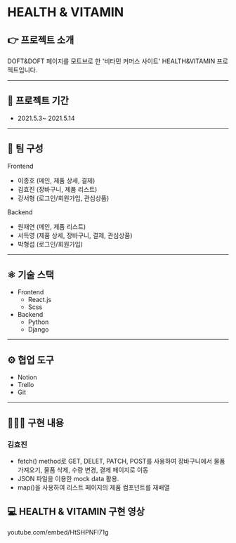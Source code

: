# HEALTH & VITAMIN

## 👉 프로젝트 소개

DOFT&DOFT 페이지를 모트브로 한 '비타민 커머스 사이트' HEALTH&VITAMIN 프로젝트입니다.

---

## 📆 프로젝트 기간

- 2021.5.3~ 2021.5.14

---

## 👥 팀 구성

Frontend

- 이종호 (메인, 제품 상세, 결제)
- 김효진 (장바구니, 제품 리스트)
- 강서형 (로그인/회원가입, 관심상품)

Backend

- 원재연 (메인, 제품 리스트)
- 서득영 (제품 상세, 장바구니, 결제, 관심상품)
- 박형섭 (로그인/회원가입)

---

## ⚛️ 기술 스택

- Frontend
  - React.js
  - Scss
- Backend
  - Python
  - Django

---

## ⚙️ 협업 도구

- Notion
- Trello
- Git

---

## 👩🏻‍💻 구현 내용

### 김효진

- fetch() method로 GET, DELET, PATCH, POST를 사용하여 장바구니에서 물품 가져오기, 물품 삭제, 수량 변경, 결제 페이지로 이동
- JSON 파일을 이용한 mock data 활용.
- map()을 사용하여 리스트 페이지의 제품 컴포넌트를 재배열

## 💻 HEALTH & VITAMIN 구현 영상

youtube.com/embed/HtSHPNFl71g
